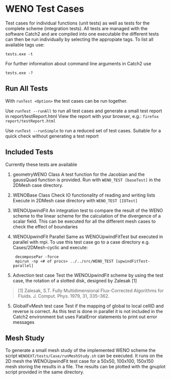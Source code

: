 # WENO Test Cases

Test cases for individual functions (unit tests) as well as 
tests for the complete scheme (integration tests). All tests are 
managed with the software Catch2 and are compiled into one executable
the different tests can then be run individually by selecting the 
appropiate tags. To list all available tags use:

    tests.exe -t 

For further information about command line arguments in Catch2 use 

    tests.exe -?

## Run All Tests

With `runTest <Option>` the test cases can be run together. 

Use `runTest --runAll` to run all test cases and generate a small test report in 
report/testReport.html
View the report with your browser, e.g.: `firefox report/testReport.html`

Use `runTest --runSimple` to run a reduced set of test cases. Suitable for a quick check 
without generating a test report 

## Included Tests

Currently these tests are available

1. geometryWENO Class
	A test function for the Jacobian and the gaussQuad function is provided. 
    Run with `WENO_TEST [baseTest]` in the 2DMesh case directory.
2. WENOBase Class
    Check IO functionality of reading and writing lists
    Execute in 2DMesh case directory with `WENO_TEST [IOTest]`
3. WENOUpwindFit
	An integration test to compare the result of the WENO scheme to the linear scheme
	for the calculation of the divergence of a scalar field. 
    This can be executed for all the different mesh cases to check the effect of boundaries
4. WENOUpwindFit Parallel
    Same as WENOUpwindFitTest but executed in parallel with mpi. To use this test case 
    go to a case directory e.g. Cases/2DMesh-cyclic and execute:
    
        decomposePar -force
        mpirun -np <# of procs> ../../src/WENO_TEST [upwindFitTest-parallel]

4. Advection test case
	Test the WENOUpwindFit scheme by using the test case, the rotation of a slotted disk, 
	designed by Zalesak [1]
>    [1] Zalesak, S.T. Fully Multidimensional Flux-Corrected 	Algorithms
        for Fluids. J. Comput. Phys. 1979, 31, 335–362.

5. GlobalFvMesh test case
    Test if the mapping of global to local cellID and reverse is correct. As this test
    is done in parallel it is not included in the Catch2 environment but uses 
    FatalError statements to print out error messages

## Mesh Study

To generate a small mesh study of the implemented WENO scheme the script
`WENOEXT/tests/Case/runMeshStudy.sh` can be executed. It runs on the 2D mesh 
the WENOUpwindFit test case for a 50x50, 100x100, 150x150 mesh storing the results
in a file. The results can be plotted with the gnuplot script provided in the same 
directory. 


